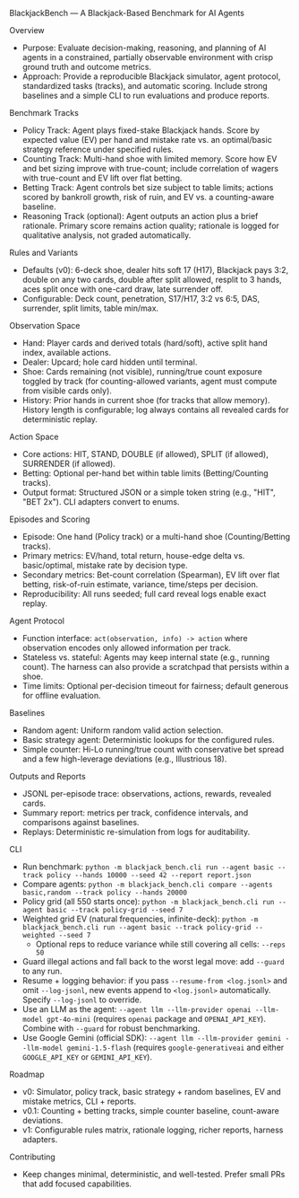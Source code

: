 BlackjackBench — A Blackjack-Based Benchmark for AI Agents

Overview
- Purpose: Evaluate decision-making, reasoning, and planning of AI agents in a constrained, partially observable environment with crisp ground truth and outcome metrics.
- Approach: Provide a reproducible Blackjack simulator, agent protocol, standardized tasks (tracks), and automatic scoring. Include strong baselines and a simple CLI to run evaluations and produce reports.

Benchmark Tracks
- Policy Track: Agent plays fixed-stake Blackjack hands. Score by expected value (EV) per hand and mistake rate vs. an optimal/basic strategy reference under specified rules.
- Counting Track: Multi-hand shoe with limited memory. Score how EV and bet sizing improve with true-count; include correlation of wagers with true-count and EV lift over flat betting.
- Betting Track: Agent controls bet size subject to table limits; actions scored by bankroll growth, risk of ruin, and EV vs. a counting-aware baseline.
- Reasoning Track (optional): Agent outputs an action plus a brief rationale. Primary score remains action quality; rationale is logged for qualitative analysis, not graded automatically.

Rules and Variants
- Defaults (v0): 6-deck shoe, dealer hits soft 17 (H17), Blackjack pays 3:2, double on any two cards, double after split allowed, resplit to 3 hands, aces split once with one-card draw, late surrender off.
- Configurable: Deck count, penetration, S17/H17, 3:2 vs 6:5, DAS, surrender, split limits, table min/max.

Observation Space
- Hand: Player cards and derived totals (hard/soft), active split hand index, available actions.
- Dealer: Upcard; hole card hidden until terminal.
- Shoe: Cards remaining (not visible), running/true count exposure toggled by track (for counting-allowed variants, agent must compute from visible cards only).
- History: Prior hands in current shoe (for tracks that allow memory). History length is configurable; log always contains all revealed cards for deterministic replay.

Action Space
- Core actions: HIT, STAND, DOUBLE (if allowed), SPLIT (if allowed), SURRENDER (if allowed).
- Betting: Optional per-hand bet within table limits (Betting/Counting tracks).
- Output format: Structured JSON or a simple token string (e.g., "HIT", "BET 2x"). CLI adapters convert to enums.

Episodes and Scoring
- Episode: One hand (Policy track) or a multi-hand shoe (Counting/Betting tracks).
- Primary metrics: EV/hand, total return, house-edge delta vs. basic/optimal, mistake rate by decision type.
- Secondary metrics: Bet-count correlation (Spearman), EV lift over flat betting, risk-of-ruin estimate, variance, time/steps per decision.
- Reproducibility: All runs seeded; full card reveal logs enable exact replay.

Agent Protocol
- Function interface: `act(observation, info) -> action` where observation encodes only allowed information per track.
- Stateless vs. stateful: Agents may keep internal state (e.g., running count). The harness can also provide a scratchpad that persists within a shoe.
- Time limits: Optional per-decision timeout for fairness; default generous for offline evaluation.

Baselines
- Random agent: Uniform random valid action selection.
- Basic strategy agent: Deterministic lookups for the configured rules.
- Simple counter: Hi-Lo running/true count with conservative bet spread and a few high-leverage deviations (e.g., Illustrious 18).

Outputs and Reports
- JSONL per-episode trace: observations, actions, rewards, revealed cards.
- Summary report: metrics per track, confidence intervals, and comparisons against baselines.
- Replays: Deterministic re-simulation from logs for auditability.

CLI
- Run benchmark: `python -m blackjack_bench.cli run --agent basic --track policy --hands 10000 --seed 42 --report report.json`
- Compare agents: `python -m blackjack_bench.cli compare --agents basic,random --track policy --hands 20000`
 - Policy grid (all 550 starts once): `python -m blackjack_bench.cli run --agent basic --track policy-grid --seed 7`
 - Weighted grid EV (natural frequencies, infinite-deck): `python -m blackjack_bench.cli run --agent basic --track policy-grid --weighted --seed 7`
   - Optional reps to reduce variance while still covering all cells: `--reps 50`
 - Guard illegal actions and fall back to the worst legal move: add `--guard` to any run.
 - Resume + logging behavior: if you pass `--resume-from <log.jsonl>` and omit `--log-jsonl`, new events append to `<log.jsonl>` automatically. Specify `--log-jsonl` to override.
 - Use an LLM as the agent: `--agent llm --llm-provider openai --llm-model gpt-4o-mini` (requires `openai` package and `OPENAI_API_KEY`). Combine with `--guard` for robust benchmarking.
 - Use Google Gemini (official SDK): `--agent llm --llm-provider gemini --llm-model gemini-1.5-flash` (requires `google-generativeai` and either `GOOGLE_API_KEY` or `GEMINI_API_KEY`).

Roadmap
- v0: Simulator, policy track, basic strategy + random baselines, EV and mistake metrics, CLI + reports.
- v0.1: Counting + betting tracks, simple counter baseline, count-aware deviations.
- v1: Configurable rules matrix, rationale logging, richer reports, harness adapters.

Contributing
- Keep changes minimal, deterministic, and well-tested. Prefer small PRs that add focused capabilities.
